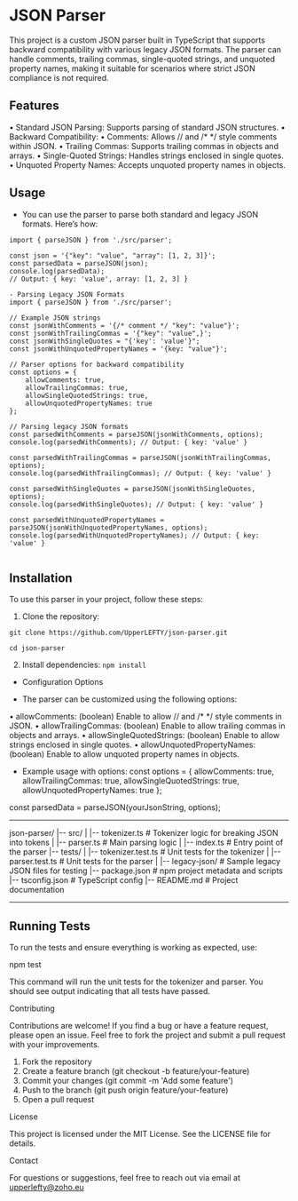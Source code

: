 # JSON Parser

This project is a custom JSON parser built in TypeScript that supports backward compatibility with various legacy JSON formats. The parser can handle comments, trailing commas, single-quoted strings, and unquoted property names, making it suitable for scenarios where strict JSON compliance is not required.

## Features

•	Standard JSON Parsing: Supports parsing of standard JSON structures.
•	Backward Compatibility:
•	Comments: Allows // and /* */ style comments within JSON.
•	Trailing Commas: Supports trailing commas in objects and arrays.
•	Single-Quoted Strings: Handles strings enclosed in single quotes.
•	Unquoted Property Names: Accepts unquoted property names in objects.

## Usage

- You can use the parser to parse both standard and legacy JSON formats. Here’s how:
``` 
import { parseJSON } from './src/parser';

const json = '{"key": "value", "array": [1, 2, 3]}';
const parsedData = parseJSON(json);
console.log(parsedData);
// Output: { key: 'value', array: [1, 2, 3] }

- Parsing Legacy JSON Formats
import { parseJSON } from './src/parser';

// Example JSON strings
const jsonWithComments = '{/* comment */ "key": "value"}';
const jsonWithTrailingCommas = '{"key": "value",}';
const jsonWithSingleQuotes = "{'key': 'value'}";
const jsonWithUnquotedPropertyNames = '{key: "value"}';

// Parser options for backward compatibility
const options = {
    allowComments: true,
    allowTrailingCommas: true,
    allowSingleQuotedStrings: true,
    allowUnquotedPropertyNames: true
};

// Parsing legacy JSON formats
const parsedWithComments = parseJSON(jsonWithComments, options);
console.log(parsedWithComments); // Output: { key: 'value' }

const parsedWithTrailingCommas = parseJSON(jsonWithTrailingCommas, options);
console.log(parsedWithTrailingCommas); // Output: { key: 'value' }

const parsedWithSingleQuotes = parseJSON(jsonWithSingleQuotes, options);
console.log(parsedWithSingleQuotes); // Output: { key: 'value' }

const parsedWithUnquotedPropertyNames = parseJSON(jsonWithUnquotedPropertyNames, options);
console.log(parsedWithUnquotedPropertyNames); // Output: { key: 'value' }
  
```
## Installation

To use this parser in your project, follow these steps:

1. Clone the repository:

`git clone https://github.com/UpperLEFTY/json-parser.git`

`cd json-parser`

2. Install dependencies:
`npm install`

- Configuration Options

- The parser can be customized using the following options:

•	allowComments: (boolean) Enable to allow // and /* */ style comments in JSON.
•	allowTrailingCommas: (boolean) Enable to allow trailing commas in objects and arrays.
•	allowSingleQuotedStrings: (boolean) Enable to allow strings enclosed in single quotes.
•	allowUnquotedPropertyNames: (boolean) Enable to allow unquoted property names in objects.

- Example usage with options:
  const options = {
    allowComments: true,
    allowTrailingCommas: true,
    allowSingleQuotedStrings: true,
    allowUnquotedPropertyNames: true
};

const parsedData = parseJSON(yourJsonString, options);

----------------------------------------------------------------------------------------------------------------------------------------------------------------------------------------------------------------------------------------------------
json-parser/
|-- src/
|   |-- tokenizer.ts         # Tokenizer logic for breaking JSON into tokens
|   |-- parser.ts            # Main parsing logic
|   |-- index.ts             # Entry point of the parser
|-- tests/
|   |-- tokenizer.test.ts    # Unit tests for the tokenizer
|   |-- parser.test.ts       # Unit tests for the parser
|   |-- legacy-json/         # Sample legacy JSON files for testing
|-- package.json             # npm project metadata and scripts
|-- tsconfig.json            # TypeScript config
|-- README.md                # Project documentation


----------------------------------------------------------------------------------------------------------------------------------------------------------------------------------------------------------------------------------------------------

## Running Tests
To run the tests and ensure everything is working as expected, use:

npm test

This command will run the unit tests for the tokenizer and parser. You should see output indicating that all tests have passed.

Contributing

Contributions are welcome! If you find a bug or have a feature request, please open an issue. Feel free to fork the project and submit a pull request with your improvements.

1.	Fork the repository
2.	Create a feature branch (git checkout -b feature/your-feature)
3.	Commit your changes (git commit -m 'Add some feature')
4.	Push to the branch (git push origin feature/your-feature)
5.	Open a pull request

License

This project is licensed under the MIT License. See the LICENSE file for details.

Contact

For questions or suggestions, feel free to reach out via email at upperlefty@zoho.eu
